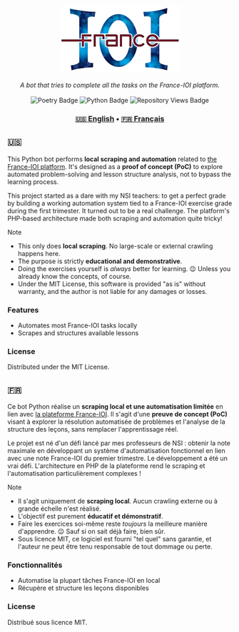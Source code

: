 <div align="center">
  <img alt="The France-IOI logo" src="./assets/france-ioi.png"/>
  <br>
  <br>
  <i>A bot that tries to complete all the tasks on the France-IOI platform.</i>
  <br>
  <br>
  <img alt="Poetry Badge" src="https://img.shields.io/badge/Poetry-%233B82F6.svg?style=flat&logo=poetry&logoColor=0B3D8D">
  <img alt="Python Badge" src="https://img.shields.io/badge/python-3670A0?style=flat&logo=python&logoColor=ffdd54">
  <img alt="Repository Views Badge" src="https://hitscounter.dev/api/hit?url=https%3A%2F%2Fgithub.com%2FAstonishedLiker%2Ffrance-ioi-bot&label=Repository+Views&icon=eyeglasses&color=%23198754&message=&style=flat&tz=UTC">
  <br>
  <h3><a href="#-"><code>🇺🇸</code> English</a> • <a href="#-1"><code>🇫🇷</code> Français</a></h3>
</div>


## `🇺🇸`

This Python bot performs **local scraping and automation** related to [the France-IOI platform](https://france-ioi.org/).
It's designed as a **proof of concept (PoC)** to explore automated problem-solving and lesson structure analysis, not to bypass the learning process.

This project started as a dare with my NSI teachers: to get a perfect grade by building a working automation system tied to a France-IOI exercise grade during the first trimester. It turned out to be a real challenge. The platform's PHP-based architecture made both scraping and automation quite tricky!

> [!NOTE]
> * This only does **local scraping**. No large-scale or external crawling happens here.
> * The purpose is strictly **educational and demonstrative**.
> * Doing the exercises yourself is _always_ better for learning. 😉 Unless you already know the concepts, of course.
> * Under the MIT License, this software is provided "as is" without warranty, and the author is not liable for any damages or losses.

### Features

* Automates most France-IOI tasks locally
* Scrapes and structures available lessons

### License

Distributed under the MIT License.

## `🇫🇷`

Ce bot Python réalise un **scraping local et une automatisation limitée** en lien avec [la plateforme France-IOI](https://france-ioi.org/).
Il s'agit d'une **preuve de concept (PoC)** visant à explorer la résolution automatisée de problèmes et l'analyse de la structure des leçons, sans remplacer l'apprentissage réel.

Le projet est né d'un défi lancé par mes professeurs de NSI : obtenir la note maximale en développant un système d'automatisation fonctionnel en lien avec une note France-IOI du premier trimestre. Le développement a été un vrai défi. L'architecture en PHP de la plateforme rend le scraping et l'automatisation particulièrement complexes !

> [!NOTE]
> * Il s'agit uniquement de **scraping local**. Aucun crawling externe ou à grande échelle n'est réalisé.
> * L'objectif est purement **éducatif et démonstratif**.
> * Faire les exercices soi-même reste _toujours_ la meilleure manière d'apprendre. 😉 Sauf si on sait déjà faire, bien sûr.
> * Sous licence MIT, ce logiciel est fourni "tel quel" sans garantie, et l'auteur ne peut être tenu responsable de tout dommage ou perte.

### Fonctionnalités

* Automatise la plupart tâches France-IOI en local
* Récupère et structure les leçons disponibles

### License

Distribué sous licence MIT.

